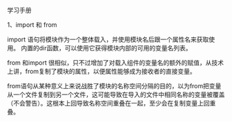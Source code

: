 
学习手册

1、import 和 from 

import 语句将模块作为一个整体载入，并使用模块名后跟一个属性名来获取使用。
内置的dir函数，可以使用它获得模块内部的可用的变量名列表。

from 和import 很相似，只不过增加了对载入组件的变量名的额外的赋值，从技术上讲，from复制了模块的属性，以便属性能够成为接收者的直接变量。

from语句从某种意义上来说战胜了模块的名称空间分隔的目的，以为from把变量从一个文件复制到另一个文件，这可能导致在导入的文件中相同名称的变量被覆盖（不会警告）。这根本上回导致名称空间重叠在一起，至少会在复制变量上回重叠。

